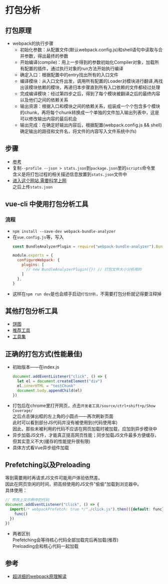 # 打包分析

## 打包原理
- webpack的执行步骤
  * 初始化参数：从配置文件(默认webpack.config.js)和shell语句中读取与合并参数，得出最终的参数
  * 开始编译(compile)：用上一步得到的参数初始化Compiler对象，加载所有配置的插件，通过执行对象的run方法开始执行编译
  * 确定入口：根据配置中的entry找出所有的入口文件
  * 编译模块：从入口文件出发，调用所有配置的Loader对模块进行翻译,再找出该模块依赖的模块，再递归本步骤直到所有入口依赖的文件都经过处理
  * 完成编译模块：经过第四步之后，得到了每个模块被翻译之后的最终内容以及他们之间的依赖关系
  * 输出资源：根据入口和模块之间的依赖关系，组装成一个个包含多个模块的chunk，再将每个chunk转换成一个单独的文件加入输出列表中，这是可以修改输出内容的最后机会
  * 输出完成：在确定好输出内容后，根据配置(webpack.config.js && shell)确定输出的路径和文件名，将文件的内容写入文件系统中(fs)
 

## 步骤
- [参考](https://github.com/webpack/analyse/)
- 复制`--profile --json > stats.json`到`package.json`里的`scripts`命令里  
  含义是将打包过程的相关描述信息放置到`stats.json`文件中
- [进入这个网站,需要科学上网](http://webpack.github.io/analyse)  
  之后上传`stats.json`

## vue-cli 中使用打包分析工具
### 流程
- `npm install --save-dev webpack-bundle-analyzer`
- 在`vue.config.js`等，写入
  ```js
  const BundleAnalyzerPlugin = require("webpack-bundle-analyzer").BundleAnalyzerPlugin;

  module.exports = {
    configureWebpack: {
      plugins: [
        // new BundleAnalyzerPlugin({}) // 打包文件大小分析用的
      ]
    },
  }
  ```
- 这样在`npm run dev`是也会顺手启动`打包分析`，不需要打包分析就记得要注释掉

## 其他打包分析工具
- [饼图](http://alexkuz.github.io/webpack-chart/)
- [推荐工具](https://github.com/webpack-contrib/webpack-bundle-analyzer)
- [工具集](https://www.webpackjs.com/guides/code-splitting/#bundle-%E5%88%86%E6%9E%90-bundle-analysis-)


## 正确的打包方式(性能最佳)
- 初始版本——在index.js
  ```js
  document.addEventListener("click", () => {
    let el = document.createElement("div")
    el.innerHTML = "testChunk"
    document.body.appendChild(el)
  })
  ```
- 打包后在chrome里打开网页，点击`开发者工具/source/ctrl+shift+p/Show Coverage/`  
  之后点击弹出框的左上角的小圆点——再次刷新页面  
  此时可以看到部分JS代码并没有被使用到(代码使用率)  
  因此，那些未被利用的代码不应该在网页加载时被加载，应加到异步模块中
- 异步加载JS文件，才能真正提高网页性能；同步加载JS文件最多方便缓存，但其实意义不大(缓存的性能提升很有限)
- 具体方式看Vue异步组件加载

## Prefetching以及Preloading
等到需要用时再请求JS文件可能用户体验依然差。  
因此在网页空闲的时间，把高频使用的JS文件"偷偷"加载到浏览器中。  
具体使用：   
```js
// 修改上文示例中的代码
document.addEventListener("click", () => {
  import(/* webpackPrefetch: true */"./click.js").then(({default: func}) => {
    func()
  })
})
```

- 两者区别  
  Prefetching会等待核心代码全部加载完后再加载(推荐)  
  Preloading会和核心代码一起加载

## 参考
- [超详细的webpack原理解读](https://www.baidu.com/link?url=XRY4tVOFrtQ6oGlFFsnKF53cRkKfika0b9Jj8G7S2cpLVh81GqOq9ybxDEU1b-yeTWctbf5NKKwK6fHw9ZwscppN2O3tvPRK4MNN4hOKXBa&wd=&eqid=c906039c00103a3e000000065da5dbe4)